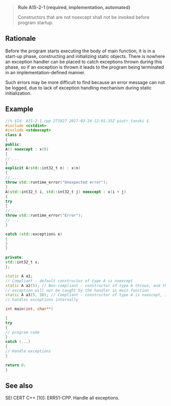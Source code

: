 > **Rule A15-2-1 (required, implementation, automated)**
>
> Constructors that are not noexcept shall not be invoked before
> program startup.

## Rationale

Before the program starts executing the body of main function, it is in a start-up phase,
constructing and initializing static objects. There is nowhere an exception handler can be
placed to catch exceptions thrown during this phase, so if an exception is thrown it leads
to the program being terminated in an implementation-defined manner.

Such errors may be more difficult to find because an error message can not be
logged, due to lack of exception handling mechanism during static initialization.

## Example

```cpp
//% $Id: A15-2-1.cpp 271927 2017-03-24 12:01:35Z piotr.tanski $
#include <cstdint>
#include <stdexcept>
class A
{
public:
A() noexcept : x(0)
{
// ...
}
explicit A(std::int32_t n) : x(n)
{
// ...
throw std::runtime_error("Unexpected error");
}
A(std::int32_t i, std::int32_t j) noexcept : x(i + j)
{
try
{
// ...
throw std::runtime_error("Error");
// ...
}

catch (std::exception& e)
{
}
}

private:
std::int32_t x;
};

static A a1;
// Compliant - default constructor of type A is noexcept
static A a2(5); // Non-compliant - constructor of type A throws, and the
// exception will not be caught by the handler in main function
static A a3(5, 10); // Compliant - constructor of type A is noexcept, it
// handles exceptions internally

int main(int, char**)

{
try
{
// program code
}
catch (...)
{
// Handle exceptions
}

return 0;
}

```

## See also

SEI CERT C++ [10]: ERR51-CPP. Handle all exceptions.
